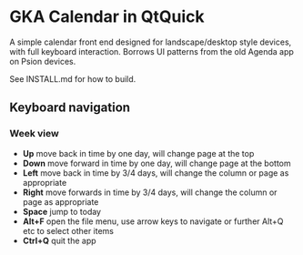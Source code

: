 # GKA Calendar in QtQuick

A simple calendar front end designed for landscape/desktop style devices, with full 
keyboard interaction. Borrows UI patterns from the old Agenda app on Psion devices.

See INSTALL.md for how to build.

## Keyboard navigation

### Week view

* **Up** move back in time by one day, will change page at the top
* **Down** move forward in time by one day, will change page at the bottom
* **Left** move back in time by 3/4 days, will change the column or page as appropriate
* **Right** move forwards in time by 3/4 days, will change the column or page as appropriate
* **Space** jump to today
* **Alt+F** open the file menu, use arrow keys to navigate or further Alt+Q etc to select other items
* **Ctrl+Q** quit the app

